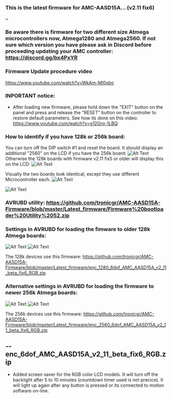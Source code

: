 ### This is the latest firmware for AMC-AASD15A... (v2.11 fix6)

~
### Be aware there is firmware for two different size Atmega microcontrollers now, Atmega1280 and Atmega2560. If not sure which version you have please ask in Discord before proceeding updating your AMC controller: https://discord.gg/bx4PxYR

### Firmware Update procedure video
https://www.youtube.com/watch?v=WkAm-MI0xbo

### INPORTANT notice:
- After loading new firmware, please hold down the "EXIT" button on the panel and press and release the "RESET" button on the controller to restore default parameters. See how its done on this video: https://www.youtube.com/watch?v=g12Grq-1LBQ


### How to identify if you have 128k or 256k board:
You can turn off the DIP switch #1 and reset the board. It should display an additional "2560" on the LCD if you have the 256k board:
![Alt Text](https://github.com/tronicgr/AMC-AASD15A-Firmware/blob/master/Latest_firmware/2560_firm_LCD.jpg)
Otherwise the 128k boards with firmware v2.11 fix5 or older will display this on the LCD:
![Alt Text](https://github.com/tronicgr/AMC-AASD15A-Firmware/blob/master/Latest_firmware/1280_firm_LCD.jpg)


Visually the two boards look identical, except they use different Microcontroller each.
![Alt Text](https://github.com/tronicgr/AMC-AASD15A-Firmware/blob/master/Latest_firmware/1280vs2560_boards.jpg)

![Alt Text](https://github.com/tronicgr/AMC-AASD15A-Firmware/blob/master/Latest_firmware/1280vs2560_boards_zoom_markings.jpg)



### AVRUBD utility: https://github.com/tronicgr/AMC-AASD15A-Firmware/blob/master/Latest_firmware/Firmware%20bootloader%20Utility%2052.zip


### Settings in AVRUBD for loading the fimware to older 128k Atmega boards:
![Alt Text](https://github.com/tronicgr/AMC-AASD15A-Firmware/blob/master/Latest_firmware/1280%20firmware%20update%20option1.jpg)
![Alt Text](https://github.com/tronicgr/AMC-AASD15A-Firmware/blob/master/Latest_firmware/1280%20firmware%20update%20option2.jpg)

The 128k devices use this firmware: https://github.com/tronicgr/AMC-AASD15A-Firmware/blob/master/Latest_firmware/enc_1280_6dof_AMC_AASD15A_v2_11_beta_fix6_RGB.zip




### Alternative settings in AVRUBD for loading the firmware to newer 256k Atmega boards:
![Alt Text](https://github.com/tronicgr/AMC-AASD15A-Firmware/blob/master/Latest_firmware/2560%20firmware%20update%20option1.jpg)
![Alt Text](https://github.com/tronicgr/AMC-AASD15A-Firmware/blob/master/Latest_firmware/2560%20firmware%20update%20option2.jpg)

The 256k devices use this firmware: https://github.com/tronicgr/AMC-AASD15A-Firmware/blob/master/Latest_firmware/enc_2560_6dof_AMC_AASD15A_v2_11_beta_fix6_RGB.zip





-- enc_6dof_AMC_AASD15A_v2_11_beta_fix6_RGB.zip 
--------------------------------------------------
- Added screen saver for the RGB color LCD models. It will turn off the backlight after 5 to 10 minutes (countdown timer used is not precice). It will light up again after any button is pressed or its connected to motion software on-line.



